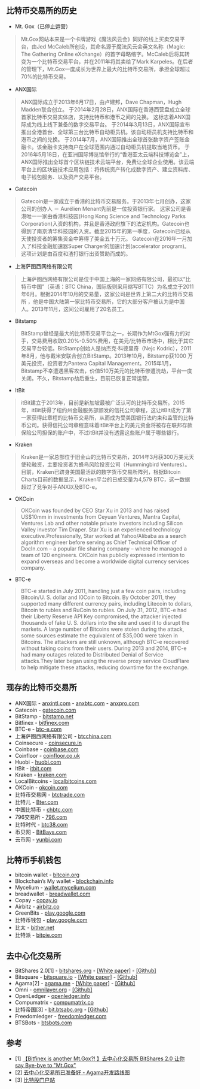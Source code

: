 ## 比特币交易所的历史
- Mt. Gox（已停止运营）
> Mt.Gox网站本来是一个卡牌游戏《魔法风云会》同好的线上买卖交易平台，由Jed McCaleb所创设，其命名源于魔法风云会英文名称（Magic: The Gathering Online eXchange）的首字母略缩字。McCaleb后将其转变为一个比特币交易平台，并在2011年将其卖给了Mark Karpeles。在后者的管理下，Mt.Gox一度成长为世界上最大的比特币交易所，承担全球超过70%的比特币交易。
- ANX国际
> ANX国际成立于2013年6月17日，由卢建邦，Dave Chapman，Hugh Madden联合创立。
于2014年2月28日，ANX国际在香港西营盘成立全球首家比特币交易实体店，支持比特币和港币之间的兑换。 这标志着ANX国际成为线上线下兼备的数字交易平台。
于2014年3月13日，ANX国际宣布推出全港首台、全球第三台比特币自动柜员机。该自动柜员机支持比特币和港币之间的兑换。
于2014年7月，ANX国际推出全球首张数字资产签账金融卡。该金融卡支持商户在全球范围内通过自动柜员机提取当地货币。
于2016年5月18日，在亚洲国际博览馆举行的“香港亚太云端科技博览会”上，ANX国际推出全球首个区块链技术云端平台，免费让全球企业使用。该云端平台上的区块链技术应用包括：将传统资产转化成数字资产、建立资料库、电子钱包服务、以及资产交易平台。
- Gatecoin
> Gatecoin是一家成立于香港的比特币交易服务。于2013年七月创办，这家公司的创办人 － Aurélien Menant先前是一位投资银行家。 这家公司是香港唯一一家由香港科技园(Hong Kong Science and Technology Parks Corporation)入资的机构，并且是香港政府旗下的法定机构。Gatecoin也得到了南京清华科技园的入资。截至2015年的第一季度，Gatecoin已经从天使投资者的筹集资金中筹得了美金五十万元。
Gatecoin在2016年一月加入了科技金融加速器Super Charger的加速计划(accelerator program)。这项计划是由百度和渣打银行出资赞助而成的。
- 上海萨图西网络有限公司
> 上海萨图西网络有限公司是位于中国上海的一家网络有限公司，最初以“比特币中国”（英语：BTC China，国际版则采用缩写BTTC）为名成立于2011年6月。根据2014年10月的交易量，这家公司是世界上第二大的比特币交易所 ，他是中国大陆第一家比特币交易所，它的大部分客户被认为是中国人。2013年11月，这间公司雇用了20名员工。
- Bitstamp
> BitStamp曾经是最大的比特币交易平台之一，长期作为MtGox强有力的对手，交易费用收取0.20%-0.50%费用，在美元/比特币市场中，相比于其它交易平台较低。BitStamp创始人是纳杰克·科德里奇（Nejc Kodric），2011年8月，他与戴米安联合创立BitStamp。2013年10月，Bitstamp获1000 万美元投资，投资者为Pantera Capital Management。2015年1月，Bitstamp不幸遭遇黑客攻击，价值510万美元的比特币惨遭洗劫，平台一度关闭。不久，Bitstamp劫后重生，目前已恢复正常运营。
- ItBit
> itBit建立于2013年，目前是新加坡最被广泛认可的比特币交易所。2015年，itBit获得了纽约州金融服务部颁发的信托公司章程，这让itBit成为了第一家获得此章程的比特币交易所，从而成为受美国银行法约束和监管的比特币公司。获得信托公司章程意味着itBit平台上的美元资金将被存在联邦存款保险公司担保的账户中，不过itBit并没有透露这些账户属于哪些银行。
- Kraken
> Kraken是一家总部位于旧金山的比特币交易所，2014年3月获300万美元天使轮融资，主要投资者为蜂鸟风险投资公司（Hummingbird Ventures）。目前，Kraken已跻身美国最活跃的数字货币交易所阵列，根据Bitcoin Charts目前的数据显示，Kraken平台的日成交量为4,579 BTC，这一数据超过了竞争对手ANX以及BTC-e。
- OKCoin
> OKCoin was founded by CEO Star Xu in 2013 and has raised US$10mm in investments from Ceyuan Ventures, Mantra Capital, Ventures Lab and other notable private investors including Silicon Valley investor Tim Draper.
Star Xu is an experienced technology executive.Professionally, Star worked at Yahoo/Alibaba as a search algorithm engineer before serving as Chief Technical Officer of DocIn.com – a popular file sharing company – where he managed a team of 120 engineers.
OKCoin has publicly expressed intention to expand overseas and become a worldwide digital currency services company.
- BTC-e
> BTC-e started in July 2011, handling just a few coin pairs, including Bitcoin/U. S. dollar and I0Coin to Bitcoin. By October 2011, they supported many different currency pairs, including Litecoin to dollars, Bitcoin to rubles and RuCoin to rubles.
On July 31, 2012, BTC-e had their Liberty Reserve API Key compromised, the attacker injected thousands of fake U. S. dollars into the site and used it to disrupt the markets. A large number of Bitcoins were stolen during the attack, some sources estimate the equivalent of $35,000 were taken in Bitcoins. The attackers are still unknown, although BTC-e recovered without taking coins from their users.
During 2013 and 2014, BTC-e had many outages related to Distributed Denial of Service attacks.They later began using the reverse proxy service CloudFlare to help mitigate these attacks, reducing downtime for the exchange.

## 现存的比特币交易所
- ANX国际 - [anxintl.com](anxintl.com) - [anxbtc.com](anxbtc.com) - [anxpro.com](anxpro.com)
- Gatecoin - [gatecoin.com](gatecoin.com)
- BitStamp - [bitstamp.net](bitstamp.net)
- Bitfinex - [bitfinex.com](bitfinex.com)
- BTC-e - [btc-e.com](btc-e.com)
- 上海萨图西网络有限公司 - [btcchina.com](btcchina.com)
- Coinsecure - [coinsecure.in](coinsecure.in)
- Coinbase - [coinbase.com](coinbase.com)
- Coinfloor - [coinfloor.co.uk](coinfloor.co.uk)
- Huobi - [huobi.com](huobi.com)
- ItBit - [itbit.com](itbit.com)
- Kraken - [kraken.com](kraken.com)
- LocalBitcoins - [localbitcoins.com](localbitcoins.com/zh-cn/)
- OKCoin - [okcoin.com](okcoin.com)
- 比特币交易网 - [btctrade.com](btctrade.com)
- 比特儿 - [Bter.com](Bter.com)
- 中国比特币 - [chbtc.com](chbtc.com)
- 796交易所 - [796.com](796.com)
- 比特时代 - [btc38.com](btc38.com)
- 币贝网 - [BitBays.com](BitBays.com)
- 云币网 - [yunbi.com](yunbi.com)

## 比特币手机钱包
- bitcoin wallet - [bitcoin.org](bitcoin.org/zh_CN/choose-your-wallet)
- Blockchain’s My wallet - [blockchain.info](blockchain.info/wallet/android-app)
- Mycelium - [wallet.mycelium.com](wallet.mycelium.com)
- breadwallet - [breadwallet.com](breadwallet.com)
- Copay - [copay.io](copay.io)
- Airbitz - [airbitz.co](airbitz.co)
- GreenBits - [play.google.com](play.google.com/store/apps/details?id=com.greenaddress.greenbits_android_wallet&hl=en)
- 比特币钱包 - [play.google.com](play.google.com/store/apps/details?id=com.coinbase.android)
- 比太 - [bither.net](bither.net)
- 比特派 - [bitpie.com](bitpie.com)

## 去中心化交易所
-  BitShares 2.0[1] - [bitshares.org](bitshares.org) - [[White paper]](http://mp.weixin.qq.com/s?__biz=MzA3NTg1MjE0Ng==&mid=401480192&idx=1&sn=279f6dbf46d4e41aad0b4beb56344948&scene=18#wechat_redirect) - [[Github]](https://github.com/bitshares)
-  Bitsquare - [bitsquare.io](bitsquare.io) - [[White paper]](https://bitsquare.io/bitsquare.pdf) - [[Github]](https://github.com/bitsquare/bitsquare)
- Agama[2] - [agama.me](agama.me/zh.html) - [[White paper]](https://www.agama.me/zh/technology/whitepapers.html)  - [[Github]](https://github.com/SuperNETorg/Agama)
- Omni - [omnilayer.org](omnilayer.org) - [[Github]](https://github.com/OmniLayer/)
- OpenLedger - [openledger.info](openledger.info)
- Compumatrix - [compumatrix.co](compumatrix.co)
- 比特帝国[3] - [bit.btsabc.org](bit.btsabc.org) - [[Github]](https://github.com/btsabc/bit.btsabc.org) 
- Freedomledger - [freedomledger.com](freedomledger.com)
- BTSBots - [btsbots.com](btsbots.com)

## 参考
- [1] [【Bitfinex is another Mt.Gox?! 】去中心化交易所 BitShares 2.0 让你 say Bye-bye to "Mt.Gox"](https://steemit.com/crypot-news/@imyao/bitfinex-is-another-mt-gox-bitshares-2-0-say-bye-bye-to-mt-gox)
- [2] [去中心化交易所已准备好 - Agama开发路线图](https://supernet.org/zh/resources/updates/get-ready-for-decentralized-exchange-agama-development-roadmap)
- [3] [比特股门户站](btsabc.org)

